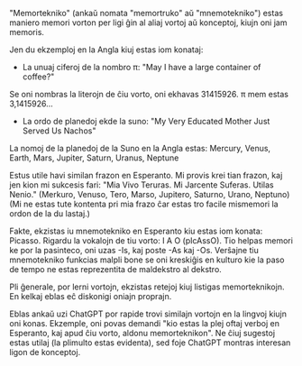 "Memortekniko" (ankaŭ nomata "memortruko" aŭ "mnemotekniko") estas maniero memori vorton per ligi ĝin al aliaj vortoj aŭ konceptoj, kiujn oni jam memoris.

Jen du ekzemploj en la Angla kiuj estas iom konataj:

- La unuaj ciferoj de la nombro π: "May I have a large container of coffee?"

Se oni nombras la literojn de ĉiu vorto, oni ekhavas 31415926. π mem estas 3,1415926...

- La ordo de planedoj ekde la suno: "My Very Educated Mother Just Served Us Nachos"

La nomoj de la planedoj de la Suno en la Angla estas: Mercury, Venus, Earth, Mars, Jupiter, Saturn, Uranus, Neptune

Estus utile havi similan frazon en Esperanto. Mi provis krei tian frazon, kaj jen kion mi sukcesis fari: "Mia Vivo Teruras. Mi Jarcente Suferas. Utilas Nenio." (Merkuro, Venuso, Tero, Marso, Jupitero, Saturno, Urano, Neptuno)
(Mi ne estas tute kontenta pri mia frazo ĉar estas tro facile mismemori la ordon de la du lastaj.)

Fakte, ekzistas iu mnemotekniko en Esperanto kiu estas iom konata: Picasso. Rigardu la vokalojn de tiu vorto: I A O (pIcAssO). Tio helpas memori ke por la pasinteco, oni uzas -Is, kaj poste -As kaj -Os. Verŝajne tiu mnemotekniko funkcias malpli bone se oni kreskiĝis en kulturo kie la paso de tempo ne estas reprezentita de maldekstro al dekstro.

Pli ĝenerale, por lerni vortojn, ekzistas retejoj kiuj listigas memorteknikojn. En kelkaj eblas eĉ diskonigi oniajn proprajn.

Eblas ankaŭ uzi ChatGPT por rapide trovi similajn vortojn en la lingvoj kiujn oni konas. Ekzemple, oni povas demandi "kio estas la plej oftaj verboj en Esperanto, kaj apud ĉiu vorto, aldonu memorteknikon". Ne ĉiuj sugestoj estas utilaj (la plimulto estas evidenta), sed foje ChatGPT montras interesan ligon de konceptoj.